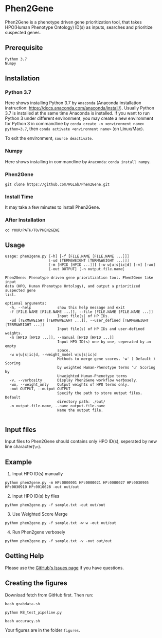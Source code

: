 # Phen2Gene

Phen2Gene is a phenotype driven gene prioritization tool, that takes HPO(Human Phenotype Ontology) ID(s) as inputs, searches and prioritize suspected genes.

## Prerequisite
```
Python 3.7
Numpy
```

## Installation
### Python 3.7
Here shows installing Python 3.7 by `Anaconda` (Anaconda installation instruction: https://docs.anaconda.com/anaconda/install/). Usually Python 3.7 is installed at the same time Anaconda is installed.
If you want to run Python 3 under different environment, you may create a new environment for Python 3 in commandline by `conda create -n <environment name> python=3.7`, then `conda activate <environment name>` (on Linux/Mac).

To exit the environment, `source deactivate`.

### Numpy
Here shows installing in commandline by `Anaconda`: `conda install numpy`.

### Phen2Gene
`git clone https://github.com/WGLab/Phen2Gene.git`

### Install Time
It may take a few minutes to install Phen2Gene.

### After Installation
`cd YOUR/PATH/TO/PHEN2GENE`

## Usage
```
usage: phen2gene.py [-h] [-f [FILE.NAME [FILE.NAME ...]]]
                    [-ud [TERM&WEIGHT [TERM&WEIGHT ...]]]
                    [-m [HPID [HPID ...]]] [-w w|u|s|ic|d] [-v] [-wo]
                    [-out OUTPUT] [-n output.file.name]

Phen2Gene: Phenotype driven gene prioritization tool. Phen2Gene take input
data (HPO, Human Phenotype Ontology), and output a prioritized suspected gene
list.

optional arguments:
  -h, --help            show this help message and exit
  -f [FILE.NAME [FILE.NAME ...]], --file [FILE.NAME [FILE.NAME ...]]
                        Input file(s) of HP IDs.
  -ud [TERM&WEIGHT [TERM&WEIGHT ...]], --user_defined [TERM&WEIGHT [TERM&WEIGHT ...]]
                        Input file(s) of HP IDs and user-defined weights.
  -m [HPID [HPID ...]], --manual [HPID [HPID ...]]
                        Input HPO ID(s) one by one, seperated by an empty
                        space.
  -w w|u|s|ic|d, --weight_model w|u|s|ic|d
                        Methods to merge gene scores. 'w' ( Default ) Scoring
                        by weighted Human-Phenotype terms 'u' Scoring by
                        Unweighted Human-Phenotype terms
  -v, --verbosity       Display Phen2Gene workflow verbosely.
  -wo, --weight_only    Output weights of HPO terms only.
  -out OUTPUT, --output OUTPUT
                        Specify the path to store output files. Default
                        directory path: ./out/
  -n output.file.name, --name output.file.name
                        Name the output file.


```

## Input files
Input files to Phen2Gene should contains only HPO ID(s), seperated by new line character(`\n`).

## Example
1. Input HPO ID(s) manually
```
python phen2gene.py -m HP:0000001 HP:0000021 HP:0000027 HP:0030905 HP:0030910 HP:0010628 -out out/out
```
2. Input HPO ID(s) by files
```
python phen2gene.py -f sample.txt -out out/out
```
3. Use Weighted Score Merge
```
python phen2gene.py -f sample.txt -w w -out out/out
```
4. Run Phen2gene verbosely
```
python phen2gene.py -f sample.txt -v -out out/out
```


## Getting Help

Please use the [GitHub's Issues page](https://github.com/WGLab/LinkedSV/issues) if you have questions.

## Creating the figures

Download fetch from GitHub first.
Then run:
```
bash grabdata.sh
```

```
python KB_test_pipeline.py
```

```
bash accuracy.sh
```

Your figures are in the folder `figures`.
